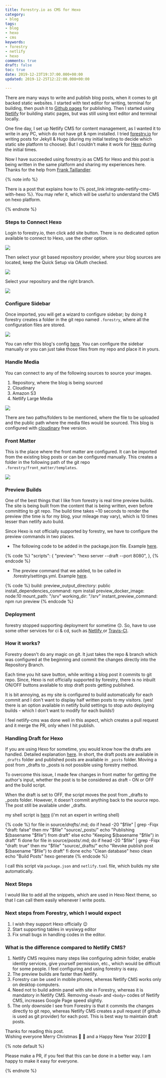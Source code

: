 ```yaml
---
title: Forestry.io as CMS for Hexo
category:
- blog
tags:
- blog
- hexo
- cms
keywords:
- forestry
- netlify
- hexo
comments: true
draft: false
toc: true
date: 2019-12-23T19:37:00.000+00:00
updated: 2019-12-25T12:22:00.000+00:00

---
```

There are many ways to write and publish blog posts, when it comes to git backed static websites.  I started with text editor for writing, terminal for building, then push it to [Github pages](https://pages.github.com/) for publishing.  Then I started using [Netlify](https://app.netlify.com) for building static pages, but was still using text editor and terminal locally.

One fine day, I set up Netlify CMS for content management, as I wanted it to write in any PC, which do not have git & npm installed. I tried [forestry.io](https://forestry.io) for writing posts for Jekyll & Hugo (during my initial testing to decide which static site platform to choose).  But I couldn't make it work for [Hexo](https://hexo.io) during the initial times.

Now I have succeeded using forestry.io as CMS for Hexo and this post is being written in the same platform and sharing my experiences here. Thanks for the help from [Frank Taillandier](https://github.com/DirtyF).

<!---more--->

{% note info %}

There is a post that explains how to {% post_link integrate-netlify-cms-with-hexo %}.  You may refer it, which will be useful to understand the CMS on hexo platform.

{% endnote %}

### Steps to Connect Hexo

Login to forestry.io, then click add site button.  There is no dedicated option available to connect to Hexo, use the other option.

![](https://res.cloudinary.com/anbuchelva/image/upload/v1577124196/images/Screenshot_89_ybvaxy.png)

Then select your git based repository provider, where your blog sources are located, keep the Quick Setup via OAuth checked.

![](https://res.cloudinary.com/anbuchelva/image/upload/v1577124603/images/Screenshot_90_gixnmd.png)

Select your repository and the right branch.

![](https://res.cloudinary.com/anbuchelva/image/upload/v1577124801/images/Screenshot_91_ogb0bu.png)

### Configure Sidebar

Once imported, you will get a wizard to configure sidebar; by doing it forestry creates a folder in the git repo named `.forestry`, where all the configuration files are stored.

![](https://res.cloudinary.com/anbuchelva/image/upload/v1577125841/images/Screenshot_93_sj7txo.png)

You can refer this blog's config [here](https://github.com/anbuchelva/blog/tree/source/.forestry).  You can configure the sidebar manually or you can just take those files from my repo and place it in yours.

### Handle Media

You can connect to any of the following sources to source your images.

1. Repository, where the blog is being sourced
2. Cloudinary
3. Amazon S3
4. Netlify Large Media

![](https://res.cloudinary.com/anbuchelva/image/upload/v1577126114/images/Screenshot_95_ndprsb.png)

There are two paths/folders to be mentioned, where the file to be uploaded and the public path where the media files would be sourced. This blog is configured with [cloudinary](https://cloudinary.com/) free version.

### Front Matter

This is the place where the front matter are configured.  It can be imported from the existing blog posts or can be configured manually.  This creates a folder in the following path of the git repo `.forestry/front_matter/templates`.

![](https://res.cloudinary.com/anbuchelva/image/upload/v1577126583/images/Screenshot_98_evjy1i.png)

### Preview Builds

One of the best things that I like from forestry is real time preview builds.  The site is being built from the content that is being written, even before committing to git repo.  The build time takes \~10 seconds to render the preview (the time is for my blog, your mileage may vary), which is 10 times lesser than netlify auto build.

Since Hexo is not officially supported by forestry, we have to configure the preview commands in two places.

* The following code to be added in the package.json file. Example [here](https://github.com/anbuchelva/blog/blob/source/package.json).

{% code %}
"scripts": {
"preview": "hexo server --draft --port 8080",
},
{% endcode %}

* The preview command that we added, to be called in  .forestry/settings.yml. Example [here](https://github.com/anbuchelva/blog/blob/source/.forestry/settings.yml).

{% code %}
build:
preview_output_directory: public
install_dependencies_command: npm install
preview_docker_image: node:10
mount_path: "/srv"
working_dir: "/srv"
instant_preview_command: npm run preview
{% endcode %}

### Deployment

forestry stopped supporting deployment for sometime :pensive:.  So, have to use some other services for ci & cd, such as [Netlify ](https://app.netlify.com)or [Travis-CI](https://travis-ci.org/).

### How it works?

Forestry doesn't do any magic on git. It just takes the repo & branch which was configured at the beginning and commit the changes directly into the Repository Branch.

Each time you hit save button, while writing a blog post it commits to git repo. Since, Hexo is not officially supported by forestry, there is no inbuilt ON/OFF buttons available to stop draft posts getting published.

It is bit annoying, as my site is configured to build automatically for each commit and I don't want to display half written posts to my visitors. (yes! there is an option available in netlify build settings to stop auto deploying builds - which I don't want to modify for each builds!)

I feel netlify-cms was done well in this aspect, which creates a pull request and it merge the PR, only when I hit publish.

### Handling Draft for Hexo

If you are using Hexo for sometime, you would know how the drafts are handled. Detailed explanation [here](https://hexo.io/docs/writing.html#Drafts). In short, the draft posts are available in `_drafts` folder and published posts are available in `_posts` folder.  Moving a post from _drafts to _posts is not possible using forestry method.

To overcome this issue, I made few changes in front matter for getting the author's input, whether the post is to be considered as draft - ON or OFF and the build script.

When the draft is set to OFF, the script moves the post from _drafts to _posts folder.  However, it doesn't commit anything back to the source repo.  The post still be available under _drafts.

my shell script is [here](https://github.com/anbuchelva/blog/blob/source/.forestry/draft.sh) (i'm not an expert in writing shell)

{% code %}
for file in source/_drafts/_.md; do	
if head -20 "$file" | grep -Fiqx "draft: false"
then
mv "$file" "source/_posts/"
echo "Publishing $(basename "$file") from draft"
else
echo "Keeping $(basename "$file") in draft"
fi
done
for file in source/_posts/_.md; do
if head -20 "$file" | grep -Fiqx "draft: true"
then
mv "$file" "source/_drafts/"
echo "Revoke publish post $(basename "$file") to draft"
fi
done
echo "Clean database"
hexo clean
echo "Build Posts"
hexo generate
{% endcode %}

I call this script via `package.json` and `netlify.toml` file, which builds my site automatically.

### Next Steps

I would like to add all the snippets, which are used in Hexo Next theme, so that I can call them easily whenever I write posts.

### Next steps from Forestry, which I would expect

1. I wish they support Hexo officially :wink:
2. Start supporting tables in wysiwyg editor
3. Fix small bugs in handling codes in the editor.

### What is the difference compared to Netlify CMS?

1. Netlify CMS requires many steps like configuring admin folder, enable identity services, give yourself permission, etc., which would be difficult for some people. I feel configuring and using forestry is easy. 
2. The preview builds are faster than Netlify.
3. Forestry can be used in mobile phones, whereas Netlify CMS works only on desktop computers.
4. Need not to build admin panel with site in Forestry, whereas it is mandatory in Netlify CMS. Removing `<head>` and `<body>` codes of Netlify CMS, increases Google Page speed slightly.
5. The only downside I see from Forestry is that it commits the changes directly to git repo, whereas Netlify CMS creates a pull request (if github is used as git provider) for each post. This is best way to maintain draft posts.  

Thanks for reading this post.  
Wishing everyone Merry Christmas :christmas_tree: :santa: and a Happy New Year 2020! :tada:

{% note default %}

Please make a PR, if you feel that this can be done in a better way. I am happy to make it easy for everyone.

{% endnote %}